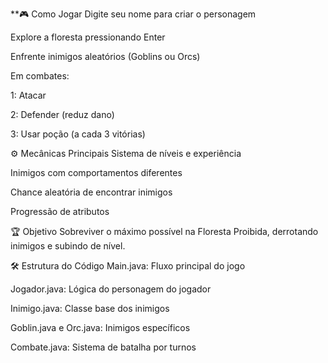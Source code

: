 **🎮 Como Jogar
Digite seu nome para criar o personagem

Explore a floresta pressionando Enter

Enfrente inimigos aleatórios (Goblins ou Orcs)

Em combates:

1: Atacar

2: Defender (reduz dano)

3: Usar poção (a cada 3 vitórias)

⚙️ Mecânicas Principais
Sistema de níveis e experiência

Inimigos com comportamentos diferentes

Chance aleatória de encontrar inimigos

Progressão de atributos

🏆 Objetivo
Sobreviver o máximo possível na Floresta Proibida, derrotando inimigos e subindo de nível.

🛠️ Estrutura do Código
Main.java: Fluxo principal do jogo

Jogador.java: Lógica do personagem do jogador

Inimigo.java: Classe base dos inimigos

Goblin.java e Orc.java: Inimigos específicos

Combate.java: Sistema de batalha por turnos

